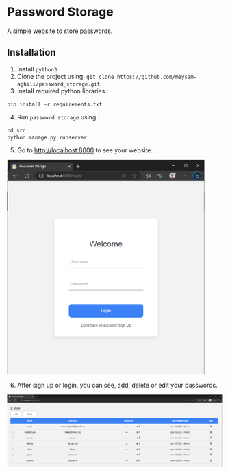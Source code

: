 # Password Storage

A simple website to store passwords.

## Installation

1. Install `python3`
2. Clone the project using:  `git clone https://github.com/meysam-aghili/password_storage.git`.
3. Install required python libraries :
``` Command Prompt
pip install -r requirements.txt
```
4. Run `password storage` using : 
``` Command Prompt
cd src
python manage.py runserver
```
5. Go to [http://localhost:8000](http://localhost:8000) to see your website.

<img src="docs/images/login.png" alt="Login Page" height="500px"/>

6. After sign up or login, you can see, add, delete or edit your passwords.

<img src="docs/images/display.png" alt="Display Page"/>
